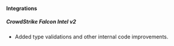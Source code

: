 
#### Integrations
##### CrowdStrike Falcon Intel v2
- Added type validations and other internal code improvements.
